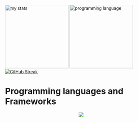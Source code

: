 <div>
  <a><img alt="my stats" height="210em" src="https://github-readme-stats.vercel.app/api?username=donguyenphu&show_icons=true&theme=midnight-purple&include_all_commits=true&count_private=true"/></a>
  <a><img height="210em" src="https://github-readme-stats.vercel.app/api/top-langs/?username=donguyenphu&layout=compact&langs_count=10" alt="programming language"/></a>
  <a href="https://git.io/streak-stats"><img src="https://streak-stats.demolab.com?user=donguyenphu&theme=transparent&fire=FF9000&dates=EB1700&currStreakLabel=6400EB" alt="GitHub Streak" /></a>
</div>

<h1>Programming languages and Frameworks</h1>
<p align="center">
  <a href="https://skillicons.dev">
    <img src="https://skillicons.dev/icons?i=cpp,css,html,java,js,php,py,bootstrap,git,github,jquery,postman,pycharm,vscode,eclipse,figma,windows"/>
  </a>
</p>
 
